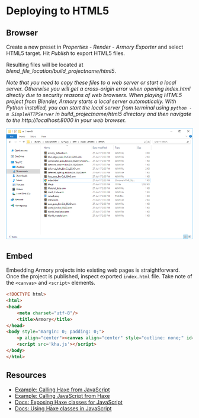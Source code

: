 # Deploying to HTML5

## Browser

Create a new preset in *Properties - Render - Armory Exporter* and select HTML5 target. Hit *Publish* to export HTML5 files.

Resulting files will be located at *blend_file_location/build_projectname/html5*.

*Note that you need to copy these files to a web server or start a local server. Otherwise you will get a cross-origin error when opening index.html directly due to security reasons of web browsers. When playing HTML5 project from Blender, Armory starts a local server automatically. With Python installed, you can start the local server from terminal using `python -m SimpleHTTPServer` in build_projectname/html5 directory and then navigate to the http://localhost:8000 in your web browser.*

![](/platforms/img/html5/1.png)

## Embed

Embedding Armory projects into existing web pages is straightforward. Once the project is published, inspect exported `index.html` file. Take note of the `<canvas>` and `<script>` elements.

```html
<!DOCTYPE html>
<html>
<head>
    <meta charset="utf-8"/>
    <title>Armory</title>
</head>
<body style="margin: 0; padding: 0;">
    <p align="center"><canvas align="center" style="outline: none;" id='khanvas' width='1280' height='720'></canvas></p>
    <script src='kha.js'></script>
</body>
</html>
```


## Resources

- [Example: Calling Haxe from JavaScript](https://github.com/armory3d/armory_examples/tree/master/call_hx)
- [Example: Calling JavaScript from Haxe](https://github.com/armory3d/armory_examples/tree/master/call_js)
- [Docs: Exposing Haxe classes for JavaScript](https://haxe.org/manual/target-javascript-expose.html)
- [Docs: Using Haxe classes in JavaScript](https://code.haxe.org/category/javascript/using-haxe-classes-in-javascript.html)
